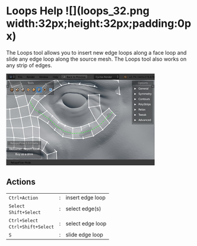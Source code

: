 # Loops Help ![](loops_32.png width:32px;height:32px;padding:0px)

The Loops tool allows you to insert new edge loops along a face loop and slide any edge loop along the source mesh.
The Loops tool also works on any strip of edges.

![](help_loops.png)

## Actions

|  |  |  |
| --- | --- | --- |
| `Ctrl+Action` | : | insert edge loop |
| `Select` <br> `Shift+Select` | : | select edge(s) |
| `Ctrl+Select` <br> `Ctrl+Shift+Select` | : | select edge loop |
| `S` | : | slide edge loop |
